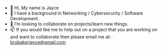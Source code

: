 - 👋 Hi, My name is Jayce
- 👀 I have a background in Networking / Cybersecurity / Software Development.
- 💞️ I’m looking to collaborate on projects/learn new things.
- 📫 If you would like me to help out on a project that you are working on and want to collaborate then please email me at: brubakerjayce@gmail.com

<!---
jbrubaker12/jbrubaker12 is a ✨ special ✨ repository because its `README.md` (this file) appears on your GitHub profile.
You can click the Preview link to take a look at your changes.
--->

